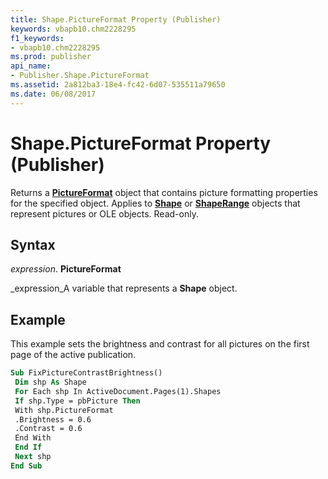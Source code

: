 ```yaml
---
title: Shape.PictureFormat Property (Publisher)
keywords: vbapb10.chm2228295
f1_keywords:
- vbapb10.chm2228295
ms.prod: publisher
api_name:
- Publisher.Shape.PictureFormat
ms.assetid: 2a812ba3-18e4-fc42-6d07-535511a79650
ms.date: 06/08/2017
---
```



# Shape.PictureFormat Property (Publisher)

Returns a  **[PictureFormat](pictureformat-object-publisher.md)** object that contains picture formatting properties for the specified object. Applies to  **[Shape](shape-object-publisher.md)** or **[ShapeRange](shaperange-object-publisher.md)** objects that represent pictures or OLE objects. Read-only.


## Syntax

 _expression_. **PictureFormat**

 _expression_A variable that represents a  **Shape** object.


## Example

This example sets the brightness and contrast for all pictures on the first page of the active publication.


```vb
Sub FixPictureContrastBrightness() 
 Dim shp As Shape 
 For Each shp In ActiveDocument.Pages(1).Shapes 
 If shp.Type = pbPicture Then 
 With shp.PictureFormat 
 .Brightness = 0.6 
 .Contrast = 0.6 
 End With 
 End If 
 Next shp 
End Sub
```



